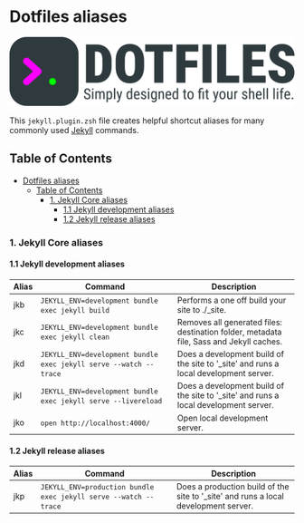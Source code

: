 
# Dotfiles aliases

![Banner representing the Dotfiles Library](/assets/dotfiles.svg)

This `jekyll.plugin.zsh` file creates helpful shortcut aliases for many commonly
used [Jekyll](https://jekyllrb.com/) commands.

## Table of Contents

- [Dotfiles aliases](#dotfiles-aliases)
  - [Table of Contents](#table-of-contents)
    - [1. Jekyll Core aliases](#1-jekyll-core-aliases)
      - [1.1 Jekyll development aliases](#11-jekyll-development-aliases)
      - [1.2 Jekyll release aliases](#12-jekyll-release-aliases)

### 1. Jekyll Core aliases

#### 1.1 Jekyll development aliases

| Alias     | Command             | Description                                |
|-----------|---------------------|--------------------------------------------|
| jkb | `JEKYLL_ENV=development bundle exec jekyll build` | Performs a one off build your site to ./_site. |
| jkc | `JEKYLL_ENV=development bundle exec jekyll clean` | Removes all generated files: destination folder, metadata file, Sass and Jekyll caches. |
| jkd | `JEKYLL_ENV=development bundle exec jekyll serve --watch --trace`  | Does a development build of the site to '_site' and runs a local development server. |
| jkl | `JEKYLL_ENV=development bundle exec jekyll serve --livereload` | Does a development build of the site to '_site' and runs a local development server. |
| jko | `open http://localhost:4000/` | Open local development server. |

#### 1.2 Jekyll release aliases

| Alias     | Command             | Description                                |
|-----------|---------------------|--------------------------------------------|
| jkp | `JEKYLL_ENV=production bundle exec jekyll serve --watch --trace` | Does a production build of the site to '_site' and runs a local development server.|
